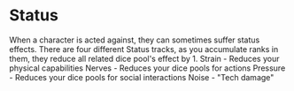# Status
When a character is acted against, they can sometimes suffer status effects. There are four different Status tracks, as you accumulate ranks in them, they reduce all related dice pool's effect by 1. 
Strain - Reduces your physical capabilities
Nerves - Reduces your dice pools for actions
Pressure - Reduces your dice pools for social interactions
Noise - "Tech damage"
